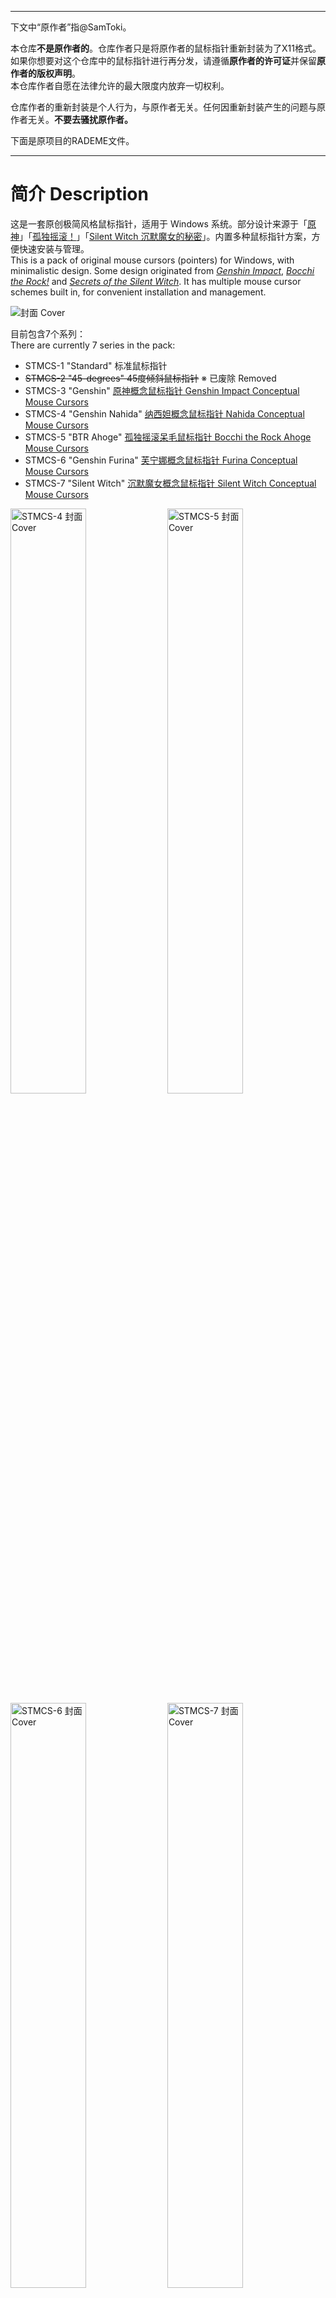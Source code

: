***

下文中“原作者”指@SamToki。

本仓库**不是原作者的**。仓库作者只是将原作者的鼠标指针重新封装为了X11格式。\
如果你想要对这个仓库中的鼠标指针进行再分发，请遵循**原作者的许可证**并保留**原作者的版权声明**。\
本仓库作者自愿在法律允许的最大限度内放弃一切权利。

仓库作者的重新封装是个人行为，与原作者无关。任何因重新封装产生的问题与原作者无关。**不要去骚扰原作者。**

下面是原项目的RADEME文件。

***

# 简介 Description

这是一套原创极简风格鼠标指针，适用于 Windows 系统。部分设计来源于「[原神](https://zh.moegirl.org.cn/原神)」「[孤独摇滚！](https://zh.moegirl.org.cn/孤独摇滚！)」「[Silent Witch 沉默魔女的秘密](https://zh.moegirl.org.cn/沉默的魔女)」。内置多种鼠标指针方案，方便快速安装与管理。<br>
This is a pack of original mouse cursors (pointers) for Windows, with minimalistic design. Some design originated from [*Genshin Impact*](https://genshin-impact.fandom.com/wiki/Genshin_Impact), [*Bocchi the Rock!*](https://bocchi-the-rock.fandom.com/wiki/Bocchi_the_Rock!_(anime)) and [*Secrets of the Silent Witch*](https://en.wikipedia.org/wiki/Secrets_of_the_Silent_Witch). It has multiple mouse cursor schemes built in, for convenient installation and management.

![封面 Cover](/PREVIEW/封面%20Cover.png)

目前包含7个系列：<br>
There are currently 7 series in the pack:

- STMCS-1 "Standard" 标准鼠标指针<br>
- ~~STMCS-2 "45-degrees" 45度倾斜鼠标指针~~ ※ 已废除 Removed<br>
- STMCS-3 "Genshin" [原神概念鼠标指针 Genshin Impact Conceptual Mouse Cursors](https://bilibili.com/video/BV1WW4y1x7ZY)<br>
- STMCS-4 "Genshin Nahida" [纳西妲概念鼠标指针 Nahida Conceptual Mouse Cursors](https://bilibili.com/video/BV1Rt4y1K7Z8)<br>
- STMCS-5 "BTR Ahoge" [孤独摇滚呆毛鼠标指针 Bocchi the Rock Ahoge Mouse Cursors](https://bilibili.com/video/BV1ke4y1F7ge)<br>
- STMCS-6 "Genshin Furina" [芙宁娜概念鼠标指针 Furina Conceptual Mouse Cursors](https://bilibili.com/video/BV1im4y1H7Xg)<br>
- STMCS-7 "Silent Witch" [沉默魔女概念鼠标指针 Silent Witch Conceptual Mouse Cursors](https://bilibili.com/read/cv42743579)

<img src="/PREVIEW/STMCS-4%20封面%20Cover.png" alt="STMCS-4 封面 Cover" width="49%" /> <img src="/PREVIEW/STMCS-5%20封面%20Cover.png" alt="STMCS-5 封面 Cover" width="49%" /> <img src="/PREVIEW/STMCS-6%20封面%20Cover.png" alt="STMCS-6 封面 Cover" width="49%" /> <img src="/PREVIEW/STMCS-7%20封面%20Cover.png" alt="STMCS-7 封面 Cover" width="49%" /><br>
(Illustration credits: Pixiv ID [102249014](https://pixiv.net/en/artworks/102249014) by [@みず](https://pixiv.net/en/users/52273132); [104313496](https://pixiv.net/en/artworks/104313496) by [@ナナセミオリ](https://pixiv.net/en/users/739284); [109780772](https://pixiv.net/en/artworks/109780772) by [@十六夜小黑](https://pixiv.net/en/users/11976613). [Monica Everett](https://silent-witch.fandom.com/wiki/Monica_Everett) character image from official anime.)

# 预览 Preview

<img src="/PREVIEW/STMCS-1%20预览%20Preview.png" alt="STMCS-1 预览 Preview" width="49%" /> <img src="/PREVIEW/STMCS-3%20预览%20Preview.png" alt="STMCS-3 预览 Preview" width="49%" /> <img src="/PREVIEW/STMCS-4%20预览%20Preview.png" alt="STMCS-4 预览 Preview" width="49%" /> <img src="/PREVIEW/STMCS-5%20预览%20Preview.png" alt="STMCS-5 预览 Preview" width="49%" /> <img src="/PREVIEW/STMCS-6%20预览%20Preview.png" alt="STMCS-6 预览 Preview" width="49%" /> <img src="/PREVIEW/STMCS-7%20预览%20Preview.png" alt="STMCS-7 预览 Preview" width="49%" />
![预览 Preview](/PREVIEW/预览%20Preview.png)

# 教程 Tutorial

前往 [Releases](https://github.com/SamToki/Sam-Toki-Mouse-Cursors/releases/latest) 页面，下载并解压「STMC.zip」。<br>
Go to the [releases](https://github.com/SamToki/Sam-Toki-Mouse-Cursors/releases/latest) page, download and extract "STMC.zip".

进入「STMC」文件夹，选中希望安装的鼠标指针方案 inf 文件，右键→安装。然后在稍后弹出的「鼠标 属性」窗口中点击 指针→确定→是。<br>
Enter the "STMC" folder, right-click one of the INF files that you would like to use, and click "Install". Then click Pointers > OK > Yes in the "Mouse Properties" window which will pop up later.

可在[说明文档](/HELP/Sam%20Toki%20的鼠标指针说明文档.pdf)查看详细教程。<br>
You can view the detailed tutorial in the [documentation](/HELP/Sam%20Toki%20的鼠标指针说明文档.pdf) (in simplified Chinese).

# 自定义 Customization

您可自行修改这些鼠标指针。前往 [Releases](https://github.com/SamToki/Sam-Toki-Mouse-Cursors/releases/latest) 页面，下载并打开 PowerPoint 工程文件。编辑其中的矢量图，另存为图片，将图片导入鼠标指针编辑器。最后调整鼠标指针，导出鼠标指针文件。<br>
You can modify these mouse cursors as you like. Go to the [releases](https://github.com/SamToki/Sam-Toki-Mouse-Cursors/releases/latest) page, download and open the PowerPoint project files. Edit the vector images in them, export as images, then import the images into a mouse cursor editor. Finally, adjust the mouse cursors, and export to mouse cursor files.

[视频演示：如何修改孤独摇滚呆毛鼠标指针](https://bilibili.com/video/BV1BD4y137dh)

# 鸣谢 Acknowledgment

感谢以下观众/读者对本项目的贡献！<br>
Thanks to all the people contributing to this project!

- 功能建议 [#1](https://github.com/SamToki/Sam-Toki-Mouse-Cursors/issues/1) [#2](https://github.com/SamToki/Sam-Toki-Mouse-Cursors/issues/3)<br>
[@Yinr](https://github.com/Yinr) [@Sherlock-Holo](https://github.com/Sherlock-Holo)
- 纠错 [#1](https://github.com/SamToki/Sam-Toki-Mouse-Cursors/issues/4) [#2](https://github.com/SamToki/Sam-Toki-Mouse-Cursors/pull/6) [#3](https://github.com/SamToki/Sam-Toki-Mouse-Cursors/pull/8)<br>
[@pat-hwaki](https://github.com/pat-hwaki) [@xddxdd](https://github.com/xddxdd)
- 设计问题反馈<br>
@W腾x云Y @黄栌照古鼎 @小祈2号 @夜林蓝 @叫我轩某某 @云之森处 @让我中奖亿次吧 @十里吖Yime @Fog_鹤 @torque_7 @轻风丶乍起 @中路の霜 @紅絲絨玫瑰 @墨羽_OvO @三个人的孤独探戈
- 高分屏模糊问题反馈<br>
@c28101 @RengeRenge @麦薐・烨娥
- 其他反馈<br>
@latier丶 @言阿午_ @夜白瑰兮 @老陆我也 @小清同志吖 @啥也不会-_- @Amaranthine_Gate @一粒辰砂 @凉城丶逝梦
- 其他版本的 distribution<br>
@洛天依_Linux @夕暮_Suzuki
- 倒卖行为举报<br>
@猫咪爱吃茶

# 开发计划 Development Plan

下列内容没有具体的制作日程，全凭心情随缘制作，且随时可能被取消。<br>
The contents listed below are without determinate development schedule. I may make them as I like, or cancel them at any time.

- 苏菲的炼金工房 Atelier Sophie
- ~~原神 Genshin Impact~~
	- ~~胡桃 Hu Tao (Requested by Bilibili user)~~
	- ~~雷电将军 Raiden Shogun (Requested by Bilibili user, added on 2024/10/04)~~
	- ~~温迪 Venti~~
- 为美好的世界献上祝福！Konosuba
- 莉可莉丝 Lycoris Recoil (Requested by Bilibili user, added on 2024/10/04)
- ~~鸣潮 Wuthering Waves~~
	- ~~菲比 Phoebe~~

# 版权说明 Copyright Info

本项目遵循 [CC BY-NC-SA 3.0 协议](https://creativecommons.org/licenses/by-nc-sa/3.0)。允许任意传播、修改，但转载必须注明出处。若仅在电脑录屏中展示此套鼠标指针，则无需注明鼠标指针作者。仅供个人免费使用，不得商用（任何盈利行为）。封面图、预览图、文档等附件保留版权。<br>
This project is released under the [CC BY-NC-SA 3.0 license](https://creativecommons.org/licenses/by-nc-sa/3.0). You may freely distribute and modify the project, but a reference is required when reposting. Reference is not required if you are simply showing the mouse cursors in a screen recording. For free personal use only. No commercial use. Attachments such as the cover images, preview images and documentations are copyrighted.

「孤独摇滚！」是 [はまじあき](https://zh.moegirl.org.cn/はまじあき)／[芳文社](https://zh.moegirl.org.cn/芳文社)・[アニプレックス](https://zh.moegirl.org.cn/アニプレックス) 的作品与商标。「原神」是 [miHoYo](https://zh.moegirl.org.cn/miHoYo) Inc. 的作品与商标。「Silent Witch 沉默魔女的秘密」是 依空まつり・藤実なんな/[KADOKAWA](https://zh.moegirl.org.cn/KADOKAWA)/セレンディア学園広報部 的作品与商标。<br>
*Bocchi the Rock!* is a trademark of Aki Hamazi/[Houbunsha](https://en.wikipedia.org/wiki/Houbunsha), [Aniplex](https://en.wikipedia.org/wiki/Aniplex). *Genshin Impact* is a trademark of [miHoYo](https://en.wikipedia.org/wiki/MiHoYo) Inc. *Secrets of the Silent Witch* is a trademark of Matsuri Isora, Nanna Fujimi/[KADOKAWA](https://en.wikipedia.org/wiki/KADOKAWA)/セレンディア学園広報部.

© 2022 SAM TOKI STUDIO
